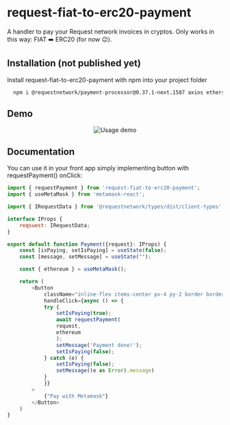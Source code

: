 # request-fiat-to-erc20-payment

A handler to pay your Request network invoices in cryptos. Only works in this way: FIAT ➡️ ERC20 (for now 😉).

## Installation (not published yet)

Install request-fiat-to-erc20-payment with npm into your project folder

```bash
  npm i @requestnetwork/payment-processor@0.37.1-next.1587 axios ethers request-fiat-to-erc20-payment
```

## Demo

<div style="text-align:center;">

![Usage demo](https://i.imgur.com/jME5F3s.gif)

</div>

## Documentation

You can use it in your front app simply implementing button with requestPayment() onClick:

```js
import { requestPayment } from 'request-fiat-to-erc20-payment';
import { useMetaMask } from 'metamask-react';

import { IRequestData } from '@requestnetwork/types/dist/client-types';

interface IProps {
    reqsuest: IRequestData;
}

export default function Payment({request}: IProps) {
    const [isPaying, setIsPaying] = useState(false);
    const [message, setMessage] = useState("");

    const { ethereum } = useMetaMask();

    return (
        <Button
            className="inline-flex items-center px-4 py-2 border border-transparent text-base font-medium rounded-md shadow-sm text-white bg-blue-sapphire hover:bg-indigo-dye focus:outline-none focus:ring-2 focus:ring-offset-2 focus:ring-blue-900"
            handleClick={async () => {
            try {
                setIsPaying(true);
                await requestPayment(
                request,
                ethereum
                );
                setMessage('Payment done!');
                setIsPaying(false);
            } catch (e) {
                setIsPaying(false);
                setMessage((e as Error).message)
            }
            }}
        >
            {"Pay with Metamask"}
        </Button>
    )
}

```
